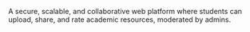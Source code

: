 A secure, scalable, and collaborative web platform where students can upload, share, and rate academic resources, moderated by admins.
